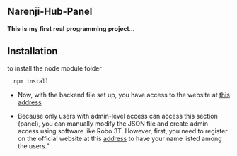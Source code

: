 ## Narenji-Hub-Panel
𝐓𝐡𝐢𝐬 𝐢𝐬 𝐦𝐲 𝐟𝐢𝐫𝐬𝐭 𝐫𝐞𝐚𝐥 𝐩𝐫𝐨𝐠𝐫𝐚𝐦𝐦𝐢𝐧𝐠 𝐩𝐫𝐨𝐣𝐞𝐜𝐭...

## Installation

to install the node module folder

```bash
  npm install

```
 - Now, with the backend file set up, you have access to the website at [this address](https://github.com/ThearyanThe/Narenji-Hub-Backend)


- Because only users with admin-level access can access this section (panel), you can manually modify the JSON file and create admin access using software like Robo 3T. However, first, you need to register on the official website at this [address](https://github.com/ThearyanThe/Narenji-Hub-Front) to have your name listed among the users."
